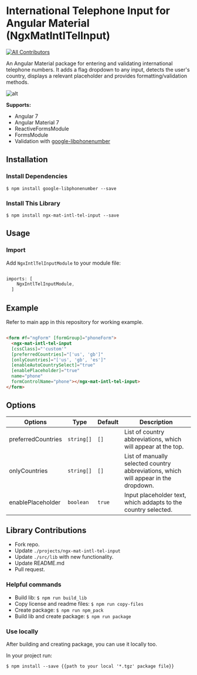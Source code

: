 # International Telephone Input for Angular Material (NgxMatIntlTelInput)
[![All Contributors](https://img.shields.io/badge/all_contributors-3-orange.svg?style=flat-square)](#contributors)

An Angular Material package for entering and validating international telephone numbers. It adds a flag dropdown to any input, detects the user's country, displays a relevant placeholder and provides formatting/validation methods.

![alt](readme-assets/ngx-mat-intl-tel-input.jpg)

**Supports:**

- Angular 7
- Angular Material 7
- ReactiveFormsModule
- FormsModule
- Validation with [google-libphonenumber](https://github.com/ruimarinho/google-libphonenumber)

## Installation

### Install Dependencies

```$ npm install google-libphonenumber --save```

### Install This Library

```$ npm install ngx-mat-intl-tel-input --save```

## Usage

### Import

Add ```NgxIntlTelInputModule``` to your module file:

```javascript

imports: [
    NgxIntlTelInputModule,
  ]

```

## Example

Refer to main app in this repository for working example.

```html

<form #f="ngForm" [formGroup]="phoneForm">
  <ngx-mat-intl-tel-input
  [cssClass]="'custom'"
  [preferredCountries]="['us', 'gb']"
  [onlyCountries]="['us', 'gb', 'es']"
  [enableAutoCountrySelect]="true"
  [enablePlaceholder]="true"
  name="phone"
  formControlName="phone"></ngx-mat-intl-tel-input>
</form>

```

## Options

| Options                       | Type                   | Default            | Description                                                                         |
| ------------------------------|------------------------|--------------------|-------------------------------------------------------------------------------------|
| preferredCountries            | ```string[]```         | ```[]```           | List of country abbreviations, which will appear at the top.                        |
| onlyCountries                 | ```string[]```         | ```[]```           | List of manually selected country abbreviations, which will appear in the dropdown. |                    |
| enablePlaceholder             | ```boolean```          | ```true```         | Input placeholder text, which addapts to the country selected.                      |

## Library Contributions

- Fork repo.
- Update ```./projects/ngx-mat-intl-tel-input```
- Update ```./src/lib``` with new functionality.
- Update README.md
- Pull request.

### Helpful commands

- Build lib: ```$ npm run build_lib```
- Copy license and readme files: ```$ npm run copy-files```
- Create package: ```$ npm run npm_pack```
- Build lib and create package: ```$ npm run package```

### Use locally

After building and creating package, you can use it locally too.

In your project run:

```$ npm install --save {{path to your local '*.tgz' package file}}```
